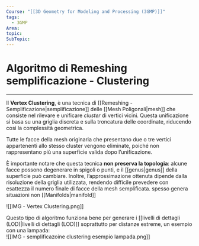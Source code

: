 ```yaml
---
Course: "[[3D Geometry for Modeling and Processing (3GMP)]]"
tags:
  - 3GMP
Area: 
topic: 
SubTopic: 
---
```


# Algoritmo di Remeshing semplificazione - Clustering
---
Il **Vertex Clustering**, è una tecnica di [[Remeshing - Semplificazione|semplificazione]] delle [[Mesh Poligonali|mesh]] che consiste nel rilevare e unificare *cluster* di vertici vicini. Questa unificazione si basa su una griglia discreta e sulla troncatura delle coordinate, riducendo così la complessità geometrica.

Tutte le facce della mesh originaria che presentano due o tre vertici appartenenti allo stesso cluster vengono eliminate, poiché non rappresentano più una superficie valida dopo l’unificazione.

È importante notare che questa tecnica **non preserva la topologia**: alcune facce possono degenerare in spigoli o punti, e il [[genus|genus]] della superficie può cambiare. Inoltre, l’approssimazione ottenuta dipende dalla risoluzione della griglia utilizzata, rendendo difficile prevedere con esattezza il numero finale di facce della mesh semplificata. spesso genera situazioni non [[Manifolds|manifold]]

![[IMG - Vertex Clustering.png]]

Questo tipo di algoritmo funziona bene per generare i [[livelli di dettagli (LOD)|livelli di dettagli (LOD)]] soprattutto per distanze estreme, un esempio con una lampada:  
![[IMG - semplificazoine clustering esempio lampada.png]]